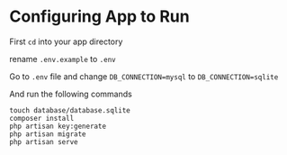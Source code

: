 # Configuring App to Run

First `cd` into your app directory

rename `.env.example` to `.env`

Go to `.env` file and change `DB_CONNECTION=mysql` to `DB_CONNECTION=sqlite`



And run the following commands

```
touch database/database.sqlite
composer install
php artisan key:generate
php artisan migrate
php artisan serve
```

